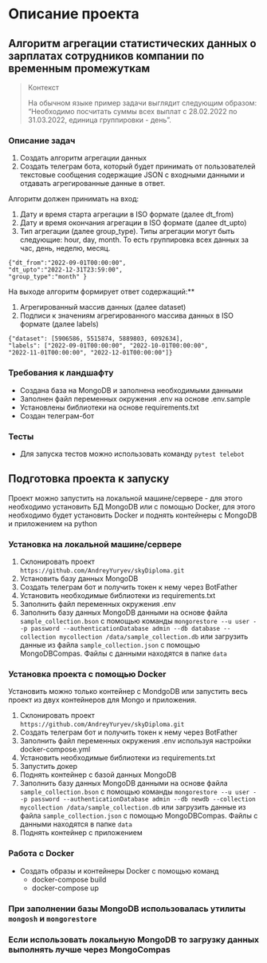 # Описание проекта

## Алгоритм агрегации статистических данных о зарплатах сотрудников компании по временным промежуткам
> Контекст
> 
> На обычном языке пример задачи выглядит следующим образом: “Необходимо посчитать суммы всех выплат с 28.02.2022 по 31.03.2022, единица группировки - день”.

### Описание задач

1. Создать алгоритм агрегации данных
2. Создать телеграм бота, который будет принимать от пользователей текстовые сообщения содержащие JSON с входными данными и отдавать агрегированные данные в ответ.

Алгоритм должен принимать на вход:
1. Дату и время старта агрегации в ISO формате (далее dt_from)
2. Дату и время окончания агрегации в ISO формате (далее dt_upto)
3. Тип агрегации (далее group_type). Типы агрегации могут быть следующие: hour, day, month. То есть группировка всех данных за час, день, неделю, месяц.
```
{"dt_from":"2022-09-01T00:00:00",
"dt_upto":"2022-12-31T23:59:00",
"group_type":"month" }
```
На выходе алгоритм формирует ответ содержащий:**
1. Агрегированный массив данных (далее dataset)
2. Подписи к значениям агрегированного массива данных в ISO формате (далее labels)
```
{"dataset": [5906586, 5515874, 5889803, 6092634], 
"labels": ["2022-09-01T00:00:00", "2022-10-01T00:00:00", 
"2022-11-01T00:00:00", "2022-12-01T00:00:00"]}
```

### Требования к ландшафту
- Создана база на MongoDB и заполнена необходимыми данными
- Заполнен файл переменных окружения .env на основе .env.sample
- Установлены библиотеки на основе requirements.txt
- Создан телеграм-бот

### Тесты
- Для запуска тестов можно использовать команду `pytest telebot`

## Подготовка проекта к запуску

Проект можно запустить на локальной машине/сервере - для этого необходимо установить БД MongoDB или с помощью Docker, 
для этого необходимо будет установить Docker и поднять контейнеры с MongoDB и приложением на python

### Установка на локальной машине/сервере
1. Склонировать проект ` https://github.com/AndreyYuryev/skyDiploma.git `
2. Установить базу данных MongoDB
3. Создать телеграм бот и получить токен к нему через BotFather
4. Установить необходимые библиотеки из requirements.txt
5. Заполнить файл переменных окружения .env
6. Заполнить базу данных MongoDB данными на основе файла `sample_collection.bson` с помощью команды `mongorestore --u user --p password --authenticationDatabase admin --db database --collection mycollection /data/sample_collection.db` или загрузить данные из файла `sample_collection.json` с помощью MongoDBCompas. Файлы с данными находятся в папке `data` 


### Установка проекта с помощью Docker
Установить можно только контейнер с MondgoDB или запустить весь проект из двух контейнеров для Mongo и приложения.
1. Склонировать проект ` https://github.com/AndreyYuryev/skyDiploma.git `
2. Создать телеграм бот и получить токен к нему через BotFather
3. Заполнить файл переменных окружения .env используя настройки docker-compose.yml
4. Установить необходимые библиотеки из requirements.txt
5. Запустить докер
6. Поднять контейнер с базой данных MongoDB
7. Заполнить базу данных MongoDB данными на основе файла `sample_collection.bson` с помощью команды `mongorestore --u user --p password --authenticationDatabase admin --db newdb --collection mycollection /data/sample_collection.db` или загрузить данные из файла `sample_collection.json` с помощью MongoDBCompas. Файлы с данными находятся в папке `data` 
8. Поднять контейнер с приложением

### Работа с Docker
- Создать образы и контейнеры Docker с помощью команд
  - docker-compose build
  - docker-compose up


### При заполнении базы MongoDB использовалась утилиты `mongosh` и `mongorestore`
### Если использовать локальную MongoDB то загрузку данных выполнять лучше через MongoCompas